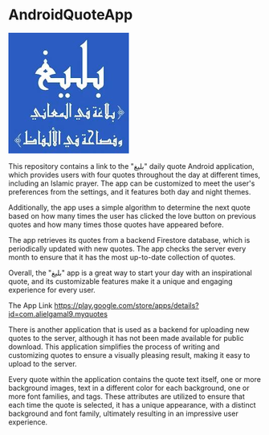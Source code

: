 # AndroidQuoteApp

![app icon](/QuoteAppImages/appcover.jpg)

This repository contains a link to the "بليغ" daily quote Android application, which provides users with four quotes throughout the day at different times, including an Islamic prayer. The app can be customized to meet the user's preferences from the settings, and it features both day and night themes.

Additionally, the app uses a simple algorithm to determine the next quote based on how many times the user has clicked the love button on previous quotes and how many times those quotes have appeared before.

The app retrieves its quotes from a backend Firestore database, which is periodically updated with new quotes. The app checks the server every month to ensure that it has the most up-to-date collection of quotes.

Overall, the "بليغ" app is a great way to start your day with an inspirational quote, and its customizable features make it a unique and engaging experience for every user.

The App Link https://play.google.com/store/apps/details?id=com.alielgamal9.myquotes

There is another application that is used as a backend for uploading new quotes to the server, although it has not been made available for public download. This application simplifies the process of writing and customizing quotes to ensure a visually pleasing result, making it easy to upload to the server.

Every quote within the application contains the quote text itself, one or more background images, text in a different color for each background, one or more font families, and tags. These attributes are utilized to ensure that each time the quote is selected, it has a unique appearance, with a distinct background and font family, ultimately resulting in an impressive user experience.
